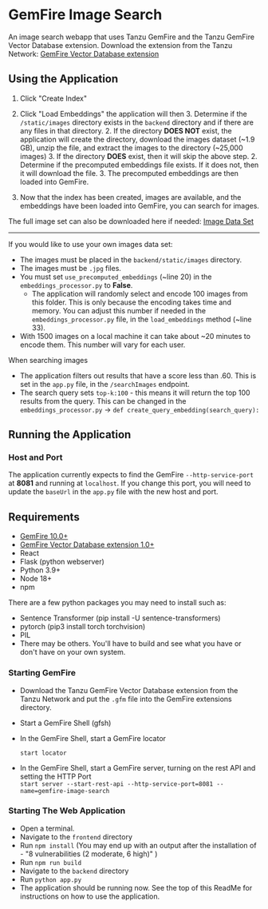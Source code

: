# GemFire Image Search
An image search webapp that uses Tanzu GemFire and the Tanzu GemFire Vector Database extension.
Download the extension from the Tanzu Network: [GemFire Vector Database extension](https://network.tanzu.vmware.com/products/gemfire-vectordb/)

## Using the Application

1. Click "Create Index"
2. Click "Load Embeddings" the application will then 
   3. Determine if the `/static/images` directory exists in the `backend` directory and if there are any files in that directory.
         2. If the directory **DOES NOT** exist, the application will create the directory, download the images dataset (~1.9 GB), unzip the file, and extract the images to the directory (~25,000 images)
         3. If the directory **DOES** exist, then it will skip the above step.
   2. Determine if the precomputed embeddings file exists. If it does not, then it will download the file.
   3. The precomputed embeddings are then loaded into GemFire.

3. Now that the index has been created, images are available, and the embeddings have been loaded into GemFire, you can search for images.

The full image set can also be downloaded here if needed:
[Image Data Set](https://public.ukp.informatik.tu-darmstadt.de/reimers/sentence-transformers/datasets/unsplash-25k-photos.zip)

---
If you would like to use your own images data set:
  - The images must be placed in the `backend/static/images` directory.
  - The images must be `.jpg` files.
  - You must set `use_precomputed_embeddings` (~line 20) in the `embeddings_processor.py` to **False**. 
    - The application will randomly select and encode 100 images from this folder. This is only because the encoding takes time and memory. You can adjust this number if needed in the `embeddings_processor.py` file, in the `load_embeddings` method (~line 33).  
  - With 1500 images on a local machine it can   take about ~20 minutes to encode them. This number will vary for each user. 

When searching images 
- The application filters out results that have a score less than .60. This is set in the `app.py` file, in the `/searchImages` endpoint.
- The search query sets `top-k:100` - this means it will return the top 100 results from the query. This can be changed in the `embeddings_processor.py` -> `def create_query_embedding(search_query):` 
 
## Running the Application

### Host and Port

The application currently expects to find the GemFire `--http-service-port`  at **8081** and running at `localhost`. If you change this port, you will need to update the `baseUrl` in the `app.py` file with the new host and port.

## Requirements

- [GemFire 10.0+](https://network.tanzu.vmware.com/products/pivotal-gemfire/)
- [GemFire Vector Database extension 1.0+](https://network.tanzu.vmware.com/products/gemfire-vectordb/)
- React
- Flask (python webserver)
- Python 3.9+
- Node 18+
- npm

There are a few python packages you may need to install such as:
- Sentence Transformer (pip install -U sentence-transformers)
- pytorch (pip3 install torch torchvision)
- PIL
- There may be others. You'll have to build and see what you have or don't have on your own system.

### Starting GemFire
- Download the Tanzu GemFire Vector Database extension from the Tanzu Network and put the `.gfm` file into the GemFire extensions directory.
- Start a GemFire Shell (gfsh)
- In the GemFire Shell, start a GemFire locator

  `start locator`
- In the GemFire Shell, start a GemFire server, turning on the rest API and setting the HTTP Port   
    `start server --start-rest-api --http-service-port=8081 --name=gemfire-image-search`

### Starting The Web Application
- Open a terminal.
- Navigate to the `frontend` directory
- Run `npm install` (You may end up with an output after the installation of - "8 vulnerabilities (2 moderate, 6 high)"
  ) 
- Run `npm run build`
- Navigate to the `backend` directory
- Run `python app.py`
- The application should be running now. See the top of this ReadMe for instructions on how to use the application.


